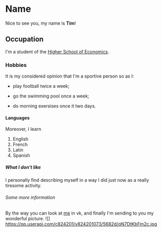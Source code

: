 # Name
Nice to see you, my name is **Tim**!
## Occupation 
I'm a student of the [Higher School of Economics](https://www.hse.ru/en/). 
### Hobbies
It is my considered opinion that I'm a sportive person so as I:
   - play football twice a week;
   + go the swimming pool once a week;
   - do morning exersises once it two days.
#### Languages   
Moreover, I learn
   1. English
   2. French
   3. Latin
   4. Spanish
##### What I don't like 
I personally find describing myself in a way I did just now as a really tiresome activity.
###### Some more information 
By the way you can look at [me](https://vk.com/timonleonov) in vk, and finally I'm sending to you my wonderful picture.
![] https://pp.userapi.com/c824201/v824201073/5682d/qN7DtKbFm2c.jpg
